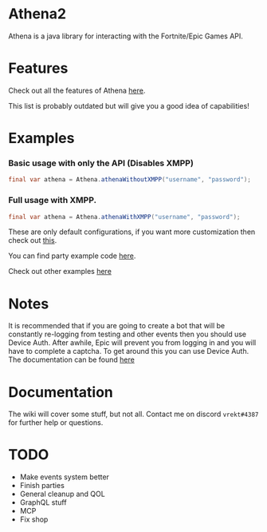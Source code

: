 # Athena2
Athena is a java library for interacting with the Fortnite/Epic Games API.

# Features
Check out all the features of Athena [here](https://github.com/Vrekt/Athena2/wiki/Features).

This list is probably outdated but will give you a good idea of capabilities!

# Examples

### Basic usage with only the API (Disables XMPP)
```java
final var athena = Athena.athenaWithoutXMPP("username", "password");
```

### Full usage with XMPP.
```java
final var athena = Athena.athenaWithXMPP("username", "password");
```

These are only default configurations, if you want more customization then check out [this](https://github.com/Vrekt/Athena2/wiki/Authenticating).

You can find party example code [here](https://github.com/Vrekt/Athena2/wiki/Parties).

Check out other examples [here](https://github.com/Vrekt/Athena2/wiki/Examples)

# Notes
It is recommended that if you are going to create a bot that will be constantly re-logging from testing and other events then you should use Device Auth. After awhile, Epic will prevent you from logging in and you will have to complete a captcha. To get around this you can use Device Auth. The documentation can be found [here](https://github.com/Vrekt/Athena2/wiki/Authenticating)

# Documentation
The wiki will cover some stuff, but not all. Contact me on discord `vrekt#4387` for further help or questions.

# TODO
- Make events system better
- Finish parties
- General cleanup and QOL
- GraphQL stuff
- MCP
- Fix shop
